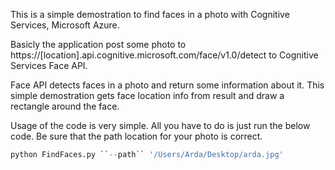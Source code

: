 
This is a simple demostration to find faces in a photo with Cognitive Services, Microsoft Azure.

Basicly the application post some photo to https://[location].api.cognitive.microsoft.com/face/v1.0/detect to Cognitive Services Face API.

Face API detects faces in a photo and return some information about it. This simple demostration gets face location info from result and draw a rectangle around the face.

Usage of the code is very simple. All you have to do is just run the below code. Be sure that the path location for your photo is correct.


```python
python FindFaces.py ``--path`` '/Users/Arda/Desktop/arda.jpg'
```



